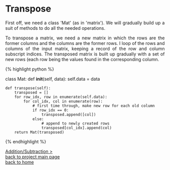 # Transpose
<div style="text-align: justify">
First off, we need a class 'Mat' (as in 'matrix'). We will gradually build up a
suit of methods to do all the needed operations. 

To transpose a matrix, we need a new matrix in which the rows are the former
columns and the columns are the former rows. I loop of the rows and columns of
the input matrix, keeping a record of the row and column subscript indices. The
transposed matrix is built up gradually with a set of new rows (each row being
the values found in the corresponding column.
</div>

{% highlight python %}

class Mat:
    def __init__(self, data):
        self.data = data

    def transpose(self):
        transposed = []
        for row_idx, row in enumerate(self.data):
            for col_idx, col in enumerate(row):
                # first time through, make new row for each old column
                if row_idx == 0:
                    transposed.append([col])
                else:
                    # append to newly created rows
                    transposed[col_idx].append(col)
        return Mat(transposed)

{% endhighlight %}

[Addition/Subtraction >](./addition_subtraction.md)<br/>
[back to project main page](./numpy_from_scratch.md)\
[back to home](../README.md)

